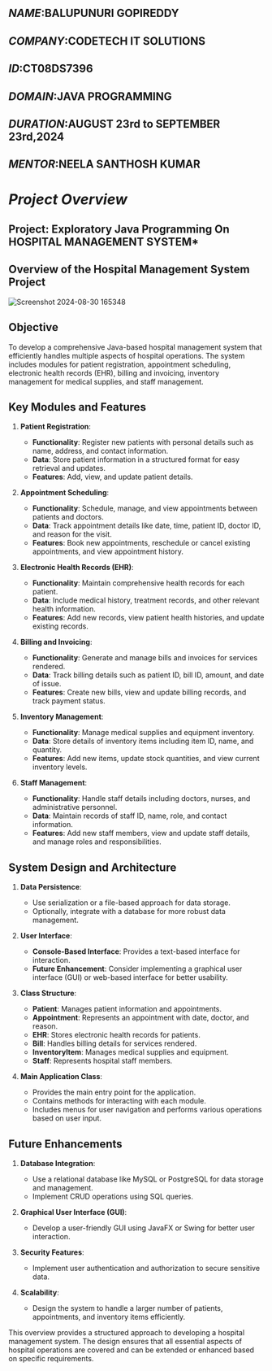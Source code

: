 ## *NAME*:BALUPUNURI GOPIREDDY
## *COMPANY*:CODETECH IT SOLUTIONS
## *ID*:CT08DS7396
## *DOMAIN*:JAVA PROGRAMMING
## *DURATION*:AUGUST 23rd to SEPTEMBER 23rd,2024
## *MENTOR*:NEELA SANTHOSH KUMAR


# *Project Overview*

## Project: Exploratory Java Programming On HOSPITAL MANAGEMENT SYSTEM*
##  Overview of the Hospital Management System Project
![Screenshot 2024-08-30 165348](https://github.com/user-attachments/assets/23c265af-1289-404f-a323-8444b6b32131)


## Objective 
To develop a comprehensive Java-based hospital management system that efficiently handles multiple aspects of hospital operations. The system includes modules for patient registration, appointment scheduling, electronic health records (EHR), billing and invoicing, inventory management for medical supplies, and staff management. 

##  Key Modules and Features 

1. **Patient Registration**:
   - **Functionality**: Register new patients with personal details such as name, address, and contact information.
   - **Data**: Store patient information in a structured format for easy retrieval and updates.
   - **Features**: Add, view, and update patient details.

2. **Appointment Scheduling**:
   - **Functionality**: Schedule, manage, and view appointments between patients and doctors.
   - **Data**: Track appointment details like date, time, patient ID, doctor ID, and reason for the visit.
   - **Features**: Book new appointments, reschedule or cancel existing appointments, and view appointment history.

3. **Electronic Health Records (EHR)**:
   - **Functionality**: Maintain comprehensive health records for each patient.
   - **Data**: Include medical history, treatment records, and other relevant health information.
   - **Features**: Add new records, view patient health histories, and update existing records.

4. **Billing and Invoicing**:
   - **Functionality**: Generate and manage bills and invoices for services rendered.
   - **Data**: Track billing details such as patient ID, bill ID, amount, and date of issue.
   - **Features**: Create new bills, view and update billing records, and track payment status.

5. **Inventory Management**:
   - **Functionality**: Manage medical supplies and equipment inventory.
   - **Data**: Store details of inventory items including item ID, name, and quantity.
   - **Features**: Add new items, update stock quantities, and view current inventory levels.

6. **Staff Management**:
   - **Functionality**: Handle staff details including doctors, nurses, and administrative personnel.
   - **Data**: Maintain records of staff ID, name, role, and contact information.
   - **Features**: Add new staff members, view and update staff details, and manage roles and responsibilities.

## System Design and Architecture 

1. **Data Persistence**:
   - Use serialization or a file-based approach for data storage.
   - Optionally, integrate with a database for more robust data management.

2. **User Interface**:
   - **Console-Based Interface**: Provides a text-based interface for interaction.
   - **Future Enhancement**: Consider implementing a graphical user interface (GUI) or web-based interface for better usability.

3. **Class Structure**:
   - **Patient**: Manages patient information and appointments.
   - **Appointment**: Represents an appointment with date, doctor, and reason.
   - **EHR**: Stores electronic health records for patients.
   - **Bill**: Handles billing details for services rendered.
   - **InventoryItem**: Manages medical supplies and equipment.
   - **Staff**: Represents hospital staff members.

4. **Main Application Class**:
   - Provides the main entry point for the application.
   - Contains methods for interacting with each module.
   - Includes menus for user navigation and performs various operations based on user input.
## Future Enhancements

1. **Database Integration**:
   - Use a relational database like MySQL or PostgreSQL for data storage and management.
   - Implement CRUD operations using SQL queries.

2. **Graphical User Interface (GUI)**:
   - Develop a user-friendly GUI using JavaFX or Swing for better user interaction.

3. **Security Features**:
   - Implement user authentication and authorization to secure sensitive data.

4. **Scalability**:
   - Design the system to handle a larger number of patients, appointments, and inventory items efficiently.

This overview provides a structured approach to developing a hospital management system. The design ensures that all essential aspects of hospital operations are covered and can be extended or enhanced based on specific requirements.
